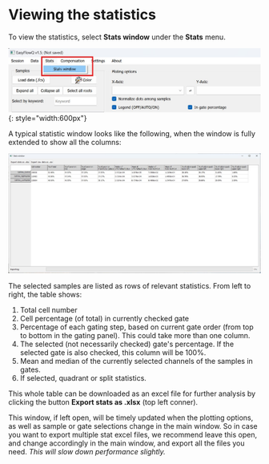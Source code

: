 # Viewing the statistics

To view the statistics, select **Stats window** under the **Stats** menu.

![OpenStats](img/OpenStats.jpg){: style="width:600px"}

A typical statistic window looks like the following, when the window is fully extended to show all the columns:

![StatsWindowExample](img/StatsWindowExample.jpg)

The selected samples are listed as rows of relevant statistics. From left to right, the table shows:

1. Total cell number
2. Cell percentage (of total) in currently checked gate
3. Percentage of each gating step, based on current gate order (from top to bottom in the gating panel). This could take more than one column.
4. The selected (not necessarily checked) gate's percentage. If the selected gate is also checked, this column will be 100%.
5. Mean and median of the currently selected channels of the samples in gates.
6. If selected, quadrant or split statistics.

This whole table can be downloaded as an excel file for further analysis by clicking the button **Export stats as .xlsx** (top left conner).

This window, if left open, will be timely updated when the plotting options, as well as sample or gate selections change in the main window. So in case you want to export multiple stat excel files, we recommend leave this open, and change accordingly in the main window, and export all the files you need. *This will slow down performance slightly.*